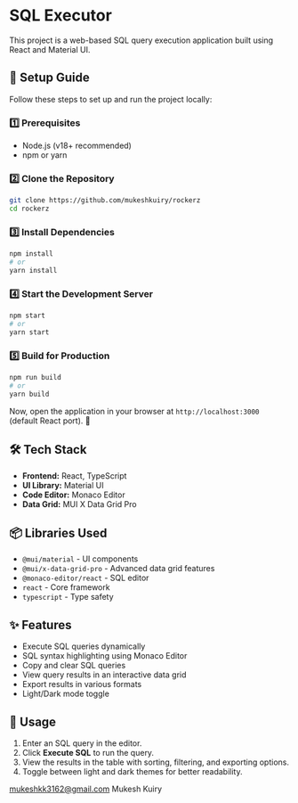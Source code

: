 # SQL Executor

This project is a web-based SQL query execution application built using React and Material UI.

## 🚀 Setup Guide

Follow these steps to set up and run the project locally:

### 1️⃣ Prerequisites
- Node.js (v18+ recommended)
- npm or yarn

### 2️⃣ Clone the Repository
```sh
git clone https://github.com/mukeshkuiry/rockerz
cd rockerz
```

### 3️⃣ Install Dependencies
```sh
npm install
# or
yarn install
```

### 4️⃣ Start the Development Server
```sh
npm start
# or
yarn start
```

### 5️⃣ Build for Production
```sh
npm run build
# or
yarn build
```

Now, open the application in your browser at `http://localhost:3000` (default React port). 🎉

## 🛠 Tech Stack
- **Frontend:** React, TypeScript
- **UI Library:** Material UI
- **Code Editor:** Monaco Editor
- **Data Grid:** MUI X Data Grid Pro

## 📦 Libraries Used
- `@mui/material` - UI components
- `@mui/x-data-grid-pro` - Advanced data grid features
- `@monaco-editor/react` - SQL editor
- `react` - Core framework
- `typescript` - Type safety

## ✨ Features
- Execute SQL queries dynamically
- SQL syntax highlighting using Monaco Editor
- Copy and clear SQL queries
- View query results in an interactive data grid
- Export results in various formats
- Light/Dark mode toggle

## 📌 Usage
1. Enter an SQL query in the editor.
2. Click **Execute SQL** to run the query.
3. View the results in the table with sorting, filtering, and exporting options.
4. Toggle between light and dark themes for better readability.

mukeshkk3162@gmail.com
Mukesh Kuiry
